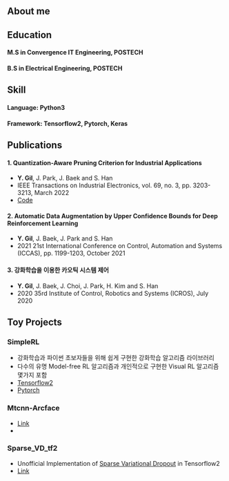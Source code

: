## About me


## Education
#### M.S in Convergence IT Engineering, POSTECH 
#### B.S in Electrical Engineering, POSTECH 

## Skill
#### Language: Python3
#### Framework: Tensorflow2, Pytorch, Keras

## Publications

#### 1. Quantization-Aware Pruning Criterion for Industrial Applications
  * **Y. Gil**, J. Park, J. Baek and S. Han 
  * IEEE Transactions on Industrial Electronics, vol. 69, no. 3, pp. 3203-3213, March 2022
  * [Code](https://github.com/Cerphilly/UVNQ_tf2)
  
#### 2. Automatic Data Augmentation by Upper Confidence Bounds for Deep Reinforcement Learning
  * **Y. Gil**, J. Baek, J. Park and S. Han
  * 2021 21st International Conference on Control, Automation and Systems (ICCAS), pp. 1199-1203, October 2021
  
#### 3. 강화학습을 이용한 카오틱 시스템 제어
  *  **Y. Gil**, J. Baek, J. Choi, J. Park, H. Kim and S. Han
  *  2020 35rd Institute of Control, Robotics and Systems (ICROS), July 2020

## Toy Projects

### SimpleRL
- 강화학습과 파이썬 초보자들을 위해 쉽게 구현한 강화학습 알고리즘 라이브러리
- 다수의 유명 Model-free RL 알고리즘과 개인적으로 구현한 Visual RL 알고리즘 몇가지 포함 
- [Tensorflow2](https://github.com/Cerphilly/SimpleRL)
- [Pytorch](https://github.com/Cerphilly/cocelRL)

### Mtcnn-Arcface
- [Link](https://github.com/Cerphilly/mtcnn-arcface)
- 
### Sparse_VD_tf2
- Unofficial Implementation of [Sparse Variational Dropout](https://arxiv.org/abs/1701.05369) in Tensorflow2
- [Link](https://github.com/Cerphilly/Sparse_VD_tf2)



